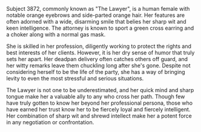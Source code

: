 Subject 3872, commonly known as "The Lawyer", is a human female with notable orange eyebrows and side-parted orange hair. Her features are often adorned with a wide, disarming smile that belies her sharp wit and keen intelligence. The attorney is known to sport a green cross earring and a choker along with a normal gas mask.

She is skilled in her profession, diligently working to protect the rights and best interests of her clients. However, it is her dry sense of humor that truly sets her apart. Her deadpan delivery often catches others off guard, and her witty remarks leave them chuckling long after she's gone. Despite not considering herself to be the life of the party, she has a way of bringing levity to even the most stressful and serious situations.

The Lawyer is not one to be underestimated, and her quick mind and sharp tongue make her a valuable ally to any who cross her path. Though few have truly gotten to know her beyond her professional persona, those who have earned her trust know her to be fiercely loyal and fiercely intelligent. Her combination of sharp wit and shrewd intellect make her a potent force in any negotiation or confrontation.